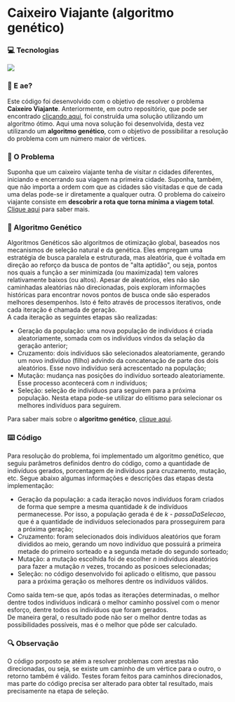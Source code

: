 # Caixeiro Viajante (algoritmo genético)

### 💻 Tecnologias
<div style="display: flex;">
  <img src="https://img.shields.io/badge/Java-ED8B00?style=for-the-badge&logo=java&logoColor=white">
</div>

### 🤙 E ae?
Este código foi desenvolvido com o objetivo de resolver o problema <b>Caixeiro Viajante</b>. Anteriormente, em outro repositório, que pode ser encontrado 
<a href="https://github.com/Jadyla/caixeiroViajante">clicando aqui</a>, foi construída uma solução utilizando um algoritmo ótimo. Aqui uma nova solução foi desenvolvida, 
desta vez utilizando um <b>algoritmo genético</b>, com o objetivo de possibilitar a resolução do problema com um número maior de vértices.

### 🤔 O Problema
Suponha que um caixeiro viajante tenha de visitar <i>n</i> cidades diferentes, iniciando e encerrando sua viagem na primeira cidade. Suponha, também, que não importa a ordem 
com que as cidades são visitadas e que de cada uma delas pode-se ir diretamente a qualquer outra. O problema do caixeiro viajante consiste em <b>descobrir a rota que 
torna mínima a viagem total</b>. <a href="http://www.mat.ufrgs.br/~portosil/caixeiro.html#:~:text=O%20problema%20do%20caixeiro%20viajante%20consiste%20em%20
descobrir%20a%20rota,e%20ent%C3%A3o%20volte%20a%20A." target="_blank">Clique aqui</a> para saber mais. <br>

### 🧬 Algoritmo Genético
Algoritmos Genéticos são algoritmos de otimização global, baseados nos mecanismos de seleção natural e da genética. Eles empregam uma estratégia de busca paralela e 
estruturada, mas aleatória, que é voltada em direção ao reforço da busca de pontos de "alta aptidão", ou seja, pontos nos quais a função a ser minimizada (ou maximizada) 
tem valores relativamente baixos (ou altos). Apesar de aleatórios, eles não são caminhadas aleatórias não direcionadas, pois exploram informações históricas para
encontrar novos pontos de busca onde são esperados melhores desempenhos. Isto é feito através de processos iterativos, onde cada iteração é chamada de geração. <br>
A cada iteração as seguintes etapas são realizadas:
<ul>
  <li>Geração da população: uma nova população de indivíduos é criada aleatoriamente, somada com os indivíduos vindos da selação da geração anterior;</li>
  <li>Cruzamento: dois indivíduos são selecionados aleatoriamente, gerando um novo indivíduo (filho) advindo da concatenação de parte dos dois aleatórios. Esse novo 
  indivíduo será acrescentado na população;</li>
  <li>Mutação: mudança nas posições do indivíduo sorteado aleatoriamente. Esse processo acontecerá com <i>n</i> indivíduos;</li>
  <li>Seleção: seleção de indivíduos para seguirem para a próxima população. Nesta etapa pode-se utilizar do elitismo para selecionar os melhores indivíduos para
  seguirem.</li>
</ul>
Para saber mais sobre o <b>algoritmo genético</b>, <a href="https://sites.icmc.usp.br/andre/research/genetic/#hist">clique aqui</a>.

### ⌨️ Código
Para resolução do problema, foi implementado um algoritmo genético, que seguiu parâmetros definidos dentro do código, como a quantidade de indivíduos gerados, 
porcentagem de indivíduos para cruzamento, mutação, etc. Segue abaixo algumas informações e descrições das etapas desta implementação:
<ul>
  <li>Geração da população: a cada iteração novos indivíduos foram criados de forma que sempre a mesma quantidade <i>k</i> de indivíduos permanecesse. Por isso, 
  a população gerada é de <i>k - passaDaSelecao</i>, que é a quantidade de indivíduos selecionados para prosseguirem para a próxima geração;</li>
  <li>Cruzamento: foram selecionados dois indivíduos aleatórios que foram divididos ao meio, gerando um novo indivíduo que possuirá a primeira metade do primeiro
  sorteado e a segunda metade do segundo sorteado;</li>
  <li>Mutação: a mutação escolhida foi de escolher <i>n</i> indivíduos aleatórios para fazer a mutação <i>n</i> vezes, trocando as posicoes selecionadas;</li> 
  <li>Seleção: no código desenvolvido foi aplicado o elitismo, que passou para a próxima geração os melhores dentre os indivíduos válidos.</li>
</ul>
Como saída tem-se que, após todas as iterações determinadas, o melhor dentre todos indivíduos indicará o melhor caminho possível com o menor esforço, dentre todos os 
indivíduos que foram gerados.<br>
De maneira geral, o resultado pode não ser o melhor dentre todas as possibilidades possíveis, mas é o melhor que pôde ser calculado.


### 🔍 Observação
O código porposto se atém a resolver problemas com arestas não direcionadas, ou seja, se existe um caminho de um vértice para o outro, o retorno também é válido. 
Testes foram feitos para caminhos direcionados, mas parte do código precisa ser alterado para obter tal resultado, mais precisamente na etapa de seleção.
